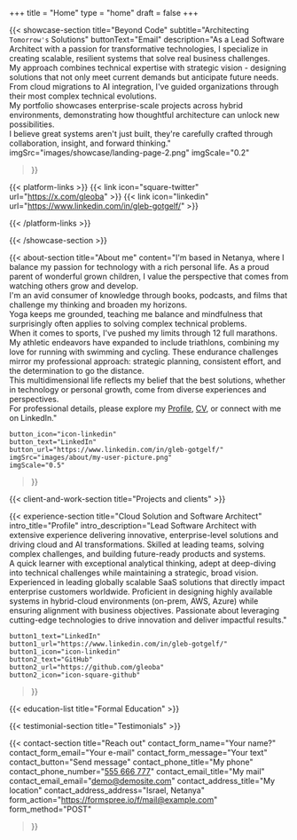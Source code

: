 +++
title =  "Home"
type = "home"
draft = false
+++


{{< showcase-section
    title="Beyond Code"
    subtitle="Architecting <code>Tomorrow's</code> Solutions"
    buttonText="Email"
    description="As a Lead Software Architect with a passion for transformative technologies, I specialize in creating scalable, resilient systems that solve real business challenges.<br/>My approach combines technical expertise with strategic vision - designing solutions that not only meet current demands but anticipate future needs. From cloud migrations to AI integration, I've guided organizations through their most complex technical evolutions.<br/>My portfolio showcases enterprise-scale projects across hybrid environments, demonstrating how thoughtful architecture can unlock new possibilities.<br/>I believe great systems aren't just built, they're carefully crafted through collaboration, insight, and forward thinking."
    imgSrc="images/showcase/landing-page-2.png"
    imgScale="0.2"
 >}}

{{< platform-links >}}
    {{< link icon="square-twitter" url="https://x.com/gleoba" >}}
    {{< link icon="linkedin" url="https://www.linkedin.com/in/gleb-gotgelf/" >}}

{{< /platform-links >}}

{{< /showcase-section >}}

{{< about-section
    title="About me"
    content="I'm based in Netanya, where I balance my passion for technology with a rich personal life. As a proud parent of wonderful grown children, I value the perspective that comes from watching others grow and develop.<br/>I'm an avid consumer of knowledge through books, podcasts, and films that challenge my thinking and broaden my horizons.<br/>Yoga keeps me grounded, teaching me balance and mindfulness that surprisingly often applies to solving complex technical problems.<br/>When it comes to sports, I've pushed my limits through 12 full marathons. My athletic endeavors have expanded to include triathlons, combining my love for running with swimming and cycling. These endurance challenges mirror my professional approach: strategic planning, consistent effort, and the determination to go the distance.<br/>This multidimensional life reflects my belief that the best solutions, whether in technology or personal growth, come from diverse experiences and perspectives.<br/>For professional details, please explore my <a href='/experience'>Profile</a>, <a href='/cv'>CV</a>, or connect with me on LinkedIn."

    button_icon="icon-linkedin"
    button_text="LinkedIn"
    button_url="https://www.linkedin.com/in/gleb-gotgelf/"
    imgSrc="images/about/my-user-picture.png"
    imgScale="0.5"
 >}}

{{< client-and-work-section
    title="Projects and clients" >}} 

{{< experience-section
    title="Cloud Solution and Software Architect"
    intro_title="Profile"
    intro_description="Lead Software Architect with extensive experience delivering innovative, enterprise-level solutions and driving cloud and AI transformations. Skilled at leading teams, solving complex challenges, and building future-ready products and systems.<br/>A quick learner with exceptional analytical thinking, adept at deep-diving into technical challenges while maintaining a strategic, broad vision. Experienced in leading globally scalable SaaS solutions that directly impact enterprise customers worldwide. Proficient in designing highly available systems in hybrid-cloud environments (on-prem, AWS, Azure) while ensuring alignment with business objectives. Passionate about leveraging cutting-edge technologies to drive innovation and deliver impactful results." 
    
    button1_text="LinkedIn"
    button1_url="https://www.linkedin.com/in/gleb-gotgelf/"
    button1_icon="icon-linkedin"
    button2_text="GitHub"
    button2_url="https://github.com/gleoba"
    button2_icon="icon-square-github"
>}}

{{< education-list
    title="Formal Education" >}}

{{< testimonial-section
    title="Testimonials" >}}

{{< contact-section
    title="Reach out" 
    contact_form_name="Your name?"
    contact_form_email="Your e-mail"
    contact_form_message="Your text"
    contact_button="Send message"
    contact_phone_title="My phone"
    contact_phone_number="<a href='tel:+555666777'>555 666 777</a>"
    contact_email_title="My mail"
    contact_email_email="demo@demosite.com"
    contact_address_title="My location"
    contact_address_address="Israel, Netanya"
    form_action="https://formspree.io/f/mail@example.com"
    form_method="POST"
>}}

